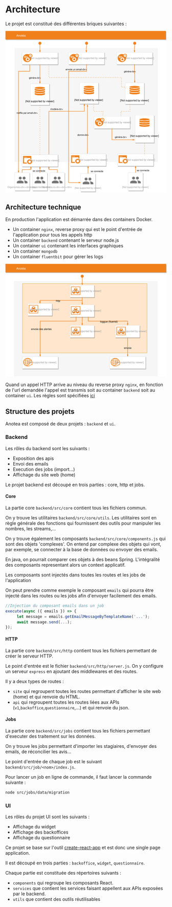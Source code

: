 # Architecture

Le projet est constitué des différentes briques suivantes :

![Anotea Diagram](./diagram/anotea-diagram.svg)

## Architecture technique

En production l'application est démarrée dans des containers Docker.

- Un container `nginx`, reverse proxy qui est le point d'entrée de l'application pour tous les appels http
- Un container `backend` contenant le serveur node.js
- Un container `ui` contenant les interfaces graphiques
- Un container `mongodb`  
- Un container `fluentbit` pour gérer les logs

![Anotea Docker_Diagram](./diagram/anotea-docker-diagram.svg)

Quand un appel HTTP arrive au niveau du reverse proxy `nginx`, en fonction de l'url demandée l'appel est transmis soit au container `backend` soit au container `ui`. Les règles sont spécifiées [ici](../docker/nginx/app/nginx/conf.d/locations.inc)

## Structure des projets

Anotea est composé de deux projets : `backend` et `ui`.

### Backend

Les rôles du backend sont les suivants :

- Exposition des apis
- Envoi des emails
- Execution des jobs (import...)
- Affichage du site web (home)

Le projet backend est découpé en trois parties : core, http et jobs.

#### Core

La partie core `backend/src/core` contient tous les fichiers commun.

On y trouve les utilitaires `backend/src/core/utils`. Les utilitaires sont en règle générale des fonctions qui fournissent des outils pour manipuler les nombres, les streams,...

On y trouve également les composants `backend/src/core/components.js` qui sont des objets 'complexes'. On entend par complexe des objets qui vont, par exemple, se connecter à la base de données ou envoyer des emails. 

En java, on pourrait comparer ces objets à des beans Spring. L'intégralité des composants representant alors un context applicatif.

Les composants sont injectés dans toutes les routes et les jobs de l'application

On peut prendre comme exemple le composant `emails` qui pourra être injecté dans les routes ou les jobs afin d'envoyer facilement des emails.

```js
//Injection du composant emails dans un job
execute(async ({ emails }) => {
     let message = emails.getEmailMessageByTemplateName('...');
     await message.send(...);
});
```

#### HTTP

La partie core `backend/src/http` contient tous les fichiers permettant de créer le serveur HTTP.

Le point d'entrée est le fichier `backend/src/http/server.js`.
On y configure un serveur `express` en ajoutant des middlewares et des routes.

Il y a deux types de routes :
- `site` qui regroupent toutes les routes permettant d'afficher le site web (home) et qui renvoie du HTML.
- `api` qui regroupent toutes les routes liées aux APIs (`v1`,`backoffice`,`questionnaire`,...) et qui renvoie du json.

#### Jobs

La partie core `backend/src/jobs` contient tous les fichiers permettant d'executer des traitement sur les données.

On y trouve les jobs permettant d'importer les stagiaires, d'envoyer des emails, de réconcilier les avis...

Le point d'entrée de chaque job est le suivant `backend/src/job/<nom>/index.js`.

Pour lancer un job en ligne de commande, il faut lancer la commande suivante :

```bash
node src/jobs/data/migration
```

### UI

Les rôles du projet UI sont les suivants :

- Affichage du widget
- Affichage des backoffices
- Affichage du questionnaire

Ce projet se base sur l'outil [create-react-app](https://github.com/facebook/create-react-app) et est donc une single page application.

Il est découpé en trois parties : `backoffice`, `widget`, `questionnaire`.

Chaque partie est constituée des répertoires suivants :
- `components` qui regroupe les composants React.
- `services` que contient les services faisant appellent aux APIs exposées par le backend.
- `utils` que contient des outils réutilisables
